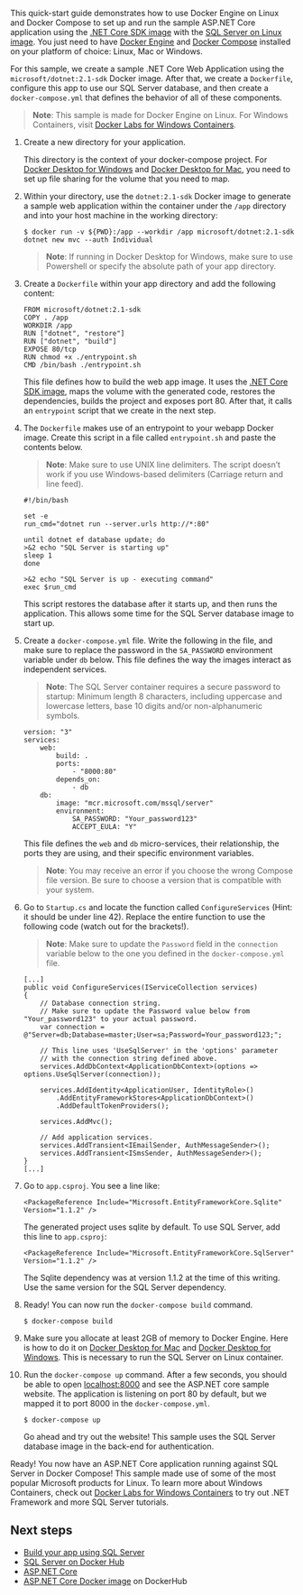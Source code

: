 This quick-start guide demonstrates how to use Docker Engine on Linux and Docker Compose to set up and run the sample ASP.NET Core application using the [.NET Core SDK image](https://hub.docker.com/_/microsoft-dotnet-core-sdk) with the [SQL Server on Linux image](https://hub.docker.com/_/microsoft-mssql-server). You just need to have [Docker Engine](https://docs.docker.com/get-docker/) and [Docker Compose](https://docs.docker.com/compose/install/) installed on your platform of choice: Linux, Mac or Windows.

For this sample, we create a sample .NET Core Web Application using the `microsoft/dotnet:2.1-sdk` Docker image. After that, we create a `Dockerfile`, configure this app to use our SQL Server database, and then create a `docker-compose.yml` that defines the behavior of all of these components.

> **Note**: This sample is made for Docker Engine on Linux. For Windows Containers, visit [Docker Labs for Windows Containers](https://github.com/docker/labs/tree/master/windows).

1. Create a new directory for your application.

   This directory is the context of your docker-compose project. For [Docker Desktop for Windows](https://docs.docker.com/docker-for-windows/#file-sharing) and [Docker Desktop for Mac](https://docs.docker.com/docker-for-mac/#file-sharing), you need to set up file sharing for the volume that you need to map.

2. Within your directory, use the `dotnet:2.1-sdk` Docker image to generate a sample web application within the container under the `/app` directory and into your host machine in the working directory:

   ```
   $ docker run -v ${PWD}:/app --workdir /app microsoft/dotnet:2.1-sdk dotnet new mvc --auth Individual
   ```

   > **Note**: If running in Docker Desktop for Windows, make sure to use Powershell or specify the absolute path of your app directory.

3. Create a `Dockerfile` within your app directory and add the following content:

   ```
   FROM microsoft/dotnet:2.1-sdk
   COPY . /app
   WORKDIR /app
   RUN ["dotnet", "restore"]
   RUN ["dotnet", "build"]
   EXPOSE 80/tcp
   RUN chmod +x ./entrypoint.sh
   CMD /bin/bash ./entrypoint.sh
   ```

   This file defines how to build the web app image. It uses the [.NET Core SDK image](https://hub.docker.com/_/microsoft-dotnet-core-sdk), maps the volume with the generated code, restores the dependencies, builds the project and exposes port 80. After that, it calls an `entrypoint` script that we create in the next step.

4. The `Dockerfile` makes use of an entrypoint to your webapp Docker image. Create this script in a file called `entrypoint.sh` and paste the contents below.

   > **Note**: Make sure to use UNIX line delimiters. The script doesn’t work if you use Windows-based delimiters (Carriage return and line feed).

   ```
   #!/bin/bash
   
   set -e
   run_cmd="dotnet run --server.urls http://*:80"
   
   until dotnet ef database update; do
   >&2 echo "SQL Server is starting up"
   sleep 1
   done
   
   >&2 echo "SQL Server is up - executing command"
   exec $run_cmd
   ```

   This script restores the database after it starts up, and then runs the application. This allows some time for the SQL Server database image to start up.

5. Create a `docker-compose.yml` file. Write the following in the file, and make sure to replace the password in the `SA_PASSWORD` environment variable under `db` below. This file defines the way the images interact as independent services.

   > **Note**: The SQL Server container requires a secure password to startup: Minimum length 8 characters, including uppercase and lowercase letters, base 10 digits and/or non-alphanumeric symbols.

   ```
   version: "3"
   services:
       web:
           build: .
           ports:
               - "8000:80"
           depends_on:
               - db
       db:
           image: "mcr.microsoft.com/mssql/server"
           environment:
               SA_PASSWORD: "Your_password123"
               ACCEPT_EULA: "Y"
   ```

   This file defines the `web` and `db` micro-services, their relationship, the ports they are using, and their specific environment variables.

   > **Note**: You may receive an error if you choose the wrong Compose file version. Be sure to choose a version that is compatible with your system.

6. Go to `Startup.cs` and locate the function called `ConfigureServices` (Hint: it should be under line 42). Replace the entire function to use the following code (watch out for the brackets!).

   > **Note**: Make sure to update the `Password` field in the `connection` variable below to the one you defined in the `docker-compose.yml` file.

   ```
   [...]
   public void ConfigureServices(IServiceCollection services)
   {
       // Database connection string.
       // Make sure to update the Password value below from "Your_password123" to your actual password.
       var connection = @"Server=db;Database=master;User=sa;Password=Your_password123;";
   
       // This line uses 'UseSqlServer' in the 'options' parameter
       // with the connection string defined above.
       services.AddDbContext<ApplicationDbContext>(options => options.UseSqlServer(connection));
   
       services.AddIdentity<ApplicationUser, IdentityRole>()
           .AddEntityFrameworkStores<ApplicationDbContext>()
           .AddDefaultTokenProviders();
   
       services.AddMvc();
   
       // Add application services.
       services.AddTransient<IEmailSender, AuthMessageSender>();
       services.AddTransient<ISmsSender, AuthMessageSender>();
   }
   [...]
   ```
   
7. Go to `app.csproj`. You see a line like:

   ```
   <PackageReference Include="Microsoft.EntityFrameworkCore.Sqlite" Version="1.1.2" />
   ```

   The generated project uses sqlite by default. To use SQL Server, add this line to `app.csproj`:

   ```
   <PackageReference Include="Microsoft.EntityFrameworkCore.SqlServer" Version="1.1.2" />
   ```

   The Sqlite dependency was at version 1.1.2 at the time of this writing. Use the same version for the SQL Server dependency.

8. Ready! You can now run the `docker-compose build` command.

   ```
   $ docker-compose build
   ```

9. Make sure you allocate at least 2GB of memory to Docker Engine. Here is how to do it on [Docker Desktop for Mac](https://docs.docker.com/docker-for-mac/#advanced) and [Docker Desktop for Windows](https://docs.docker.com/docker-for-windows/#advanced). This is necessary to run the SQL Server on Linux container.

10. Run the `docker-compose up` command. After a few seconds, you should be able to open [localhost:8000](http://localhost:8000/) and see the ASP.NET core sample website. The application is listening on port 80 by default, but we mapped it to port 8000 in the `docker-compose.yml`.

    ```
    $ docker-compose up
    ```

    Go ahead and try out the website! This sample uses the SQL Server database image in the back-end for authentication.

Ready! You now have an ASP.NET Core application running against SQL Server in Docker Compose! This sample made use of some of the most popular Microsoft products for Linux. To learn more about Windows Containers, check out [Docker Labs for Windows Containers](https://github.com/docker/labs/tree/master/windows) to try out .NET Framework and more SQL Server tutorials.

## Next steps

- [Build your app using SQL Server](https://www.microsoft.com/en-us/sql-server/developer-get-started/?utm_medium=Referral&utm_source=docs.docker.com)
- [SQL Server on Docker Hub](https://hub.docker.com/r/microsoft/mssql-server/)
- [ASP.NET Core](https://www.asp.net/core)
- [ASP.NET Core Docker image](https://hub.docker.com/r/microsoft/aspnetcore/) on DockerHub